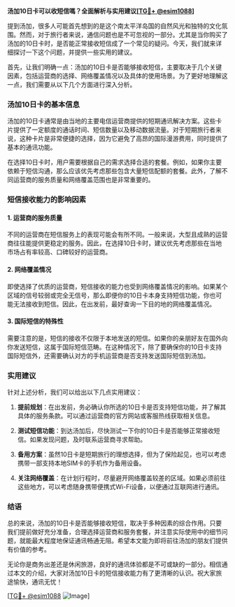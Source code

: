 **汤加10日卡可以收短信嗎？全面解析与实用建议[[TG💪+ @esim1088](https://t.me/s/esim1088)]**

提到汤加，很多人可能首先想到的是这个南太平洋岛国的自然风光和独特的文化氛围。然而，对于旅行者来说，通信问题也是不可忽视的一部分。尤其是当你购买了汤加的10日卡时，是否能正常接收短信成了一个常见的疑问。今天，我们就来详细探讨一下这个问题，并提供一些实用的建议。

首先，让我们明确一点：汤加的10日卡是否能够接收短信，主要取决于几个关键因素，包括运营商的选择、网络覆盖情况以及具体的使用场景。为了更好地理解这一点，我们需要从以下几个方面进行深入分析。

### 汤加10日卡的基本信息

汤加的10日卡通常是由当地的主要电信运营商提供的短期通讯解决方案。这些卡片提供了一定额度的通话时间、短信数量以及移动数据流量。对于短期旅行者来说，这种卡片是非常便捷的选择，因为它避免了高昂的国际漫游费用，同时提供了基本的通讯功能。

在选择10日卡时，用户需要根据自己的需求选择合适的套餐。例如，如果你主要依赖于短信沟通，那么应该优先考虑那些包含大量短信配额的套餐。此外，了解不同运营商的服务质量和网络覆盖范围也是非常重要的。

### 短信接收能力的影响因素

#### 1. 运营商的服务质量
不同的运营商在短信服务上的表现可能会有所不同。一般来说，大型且成熟的运营商往往能提供更稳定的服务。因此，在选择10日卡时，建议优先考虑那些在当地市场占有率较高、口碑较好的运营商。

#### 2. 网络覆盖情况
即使选择了优质的运营商，短信接收的能力也受到网络覆盖情况的影响。如果某个区域的信号较弱或完全无信号，那么即便你的10日卡本身支持短信功能，你也可能无法接收到短信。因此，在出发前，最好查询一下目的地的网络覆盖情况。

#### 3. 国际短信的特殊性
需要注意的是，短信的接收不仅限于本地发送的短信。如果你的亲朋好友在国外向你发送短信，这属于国际短信范畴。在这种情况下，除了要确保你的10日卡支持国际短信外，还需要确认对方的手机运营商是否支持发送国际短信到汤加。

### 实用建议

针对上述分析，我们可以给出以下几点实用建议：

1. **提前规划**：在出发前，务必确认你所选的10日卡是否支持短信功能，并了解其具体的服务条款。可以通过运营商的官方网站或客服热线获取相关信息。

2. **测试短信功能**：到达汤加后，尽快测试一下你的10日卡是否能够正常接收短信。如果发现问题，及时联系运营商寻求帮助。

3. **备用方案**：虽然10日卡是短期旅行的理想选择，但为了保险起见，也可以考虑携带一部支持本地SIM卡的手机作为备用设备。

4. **关注网络覆盖**：在计划行程时，尽量避开网络覆盖较差的区域。如果必须前往这些地方，可以考虑随身携带便携式Wi-Fi设备，以便通过互联网进行通讯。

### 结语

总的来说，汤加的10日卡是否能够接收短信，取决于多种因素的综合作用。只要我们提前做好充分准备，合理选择运营商和服务套餐，并注意实际使用中的细节问题，就能最大程度地保证通讯畅通无阻。希望本文能为即将前往汤加的朋友们提供有价值的参考。

无论你是商务出差还是休闲旅游，良好的通讯体验都是不可或缺的一部分。相信通过本文的介绍，大家对汤加10日卡的短信接收能力有了更清晰的认识。祝大家旅途愉快，通讯无忧！

[[TG💪+ @esim1088](https://t.me/s/esim1088) ![Image](https://i.postimg.cc/4NQfJmqS/Snipaste-2025-05-13-00-14-12.png)]
